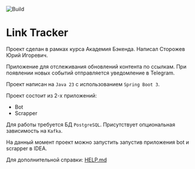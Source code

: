 ![Build](https://github.com/central-university-dev/backend-academy-2025-spring-template/actions/workflows/build.yaml/badge.svg)

# Link Tracker

<!-- этот файл можно и нужно менять -->


Проект сделан в рамках курса Академия Бэкенда. Написал Сторожев Юрий Игоревич.

Приложение для отслеживания обновлений контента по ссылкам.
При появлении новых событий отправляется уведомление в Telegram.

Проект написан на `Java 23` с использованием `Spring Boot 3`.

Проект состоит из 2-х приложений:
* Bot
* Scrapper

Для работы требуется БД `PostgreSQL`. Присутствует опциональная зависимость на `Kafka`.

На данный момент проект можно запустить запустив приложения bot и scrapper в IDEA.

Для дополнительной справки: [HELP.md](./HELP.md)
